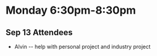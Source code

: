 # Monday 6:30pm-8:30pm
## Sep 13 Attendees
- Alvin -- help with personal project and industry project
